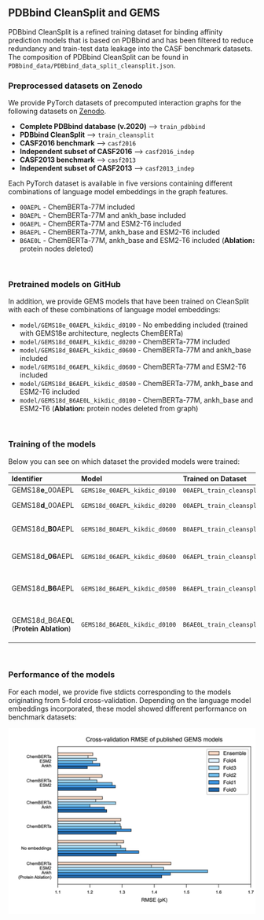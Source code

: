 ## PDBbind CleanSplit and GEMS
PDBbind CleanSplit is a refined training dataset for binding affinity prediction models that is based on PDBbind and has been filtered to reduce redundancy and train-test data leakage into the CASF benchmark datasets. The composition of PDBbind CleanSplit can be found in `PDBbind_data/PDBbind_data_split_cleansplit.json`. 

### Preprocessed datasets on Zenodo
We provide PyTorch datasets of precomputed interaction graphs for the following datasets on [Zenodo](https://doi.org/10.5281/zenodo.15482796). 

* **Complete PDBbind database (v.2020)** --> `train_pdbbind`
* **PDBbind CleanSplit** --> `train_cleansplit`
* **CASF2016 benchmark** --> `casf2016`
* **Independent subset of CASF2016** --> `casf2016_indep`
* **CASF2013 benchmark** --> `casf2013`
* **Independent subset of CASF2013** --> `casf2013_indep`

Each PyTorch dataset is available in five versions containing different combinations of language model embeddings in the graph features.

* `00AEPL` -  ChemBERTa-77M included
* `B0AEPL` -  ChemBERTa-77M and ankh_base included
* `06AEPL` -  ChemBERTa-77M and ESM2-T6 included
* `B6AEPL` -  ChemBERTa-77M, ankh_base and ESM2-T6 included
* `B6AE0L` -  ChemBERTa-77M, ankh_base and ESM2-T6 included (**Ablation:** protein nodes deleted)
<br>

### Pretrained models on GitHub
In addition, we provide GEMS models that have been trained on CleanSplit with each of these combinations of language model embeddings: 
* `model/GEMS18e_00AEPL_kikdic_d0100` - No embedding included (trained with GEMS18e architecture, neglects ChemBERTa)
* `model/GEMS18d_00AEPL_kikdic_d0200` - ChemBERTa-77M included
* `model/GEMS18d_B0AEPL_kikdic_d0600` - ChemBERTa-77M and ankh_base included
* `model/GEMS18d_06AEPL_kikdic_d0600` - ChemBERTa-77M and ESM2-T6 included
* `model/GEMS18d_B6AEPL_kikdic_d0500` - ChemBERTa-77M, ankh_base and ESM2-T6 included
* `model/GEMS18d_B6AE0L_kikdic_d0100` - ChemBERTa-77M, ankh_base and ESM2-T6 (**Ablation:** protein nodes deleted from graph)
<br>

### Training of the models
Below you can see on which dataset the provided models were trained:

| Identifier        | Model                        | Trained on Dataset         | Embeddings                           | 
| :----------------                     | :------                     | :-----------------        | :----------------                   |
| GEMS18**e**_00AEPL                    | `GEMS18e_00AEPL_kikdic_d0100` | `00AEPL_train_cleansplit`  | None                              |
| GEMS18**d**_00AEPL                    | `GEMS18d_00AEPL_kikdic_d0200` | `00AEPL_train_cleansplit`  | ChemBERTa-77M                     |
| GEMS18d_**B0**AEPL                    | `GEMS18d_B0AEPL_kikdic_d0600` | `B0AEPL_train_cleansplit`  | ChemBERTa-77M, ankh_base          |
| GEMS18d_**06**AEPL                    | `GEMS18d_06AEPL_kikdic_d0600` | `06AEPL_train_cleansplit`  | ChemBERTa-77M, ESM2-T6            |
| GEMS18d_**B6**AEPL                    | `GEMS18d_B6AEPL_kikdic_d0500` | `B6AEPL_train_cleansplit`  | ChemBERTa-77M, ankh_base, ESM2-T6 |
| GEMS18d_B6AE**0**L (**Protein Ablation**) | `GEMS18d_B6AE0L_kikdic_d0100` | `B6AE0L_train_cleansplit`  | ChemBERTa-77M, ankh_base, ESM2-T6 |
<br>

### Performance of the models
For each model, we provide five stdicts corresponding to the models originating from 5-fold cross-validation. Depending on the language model embeddings incorporated, these model showed different performance on benchmark datasets:

![Description](plot_GEMS_stdicts.jpg)
